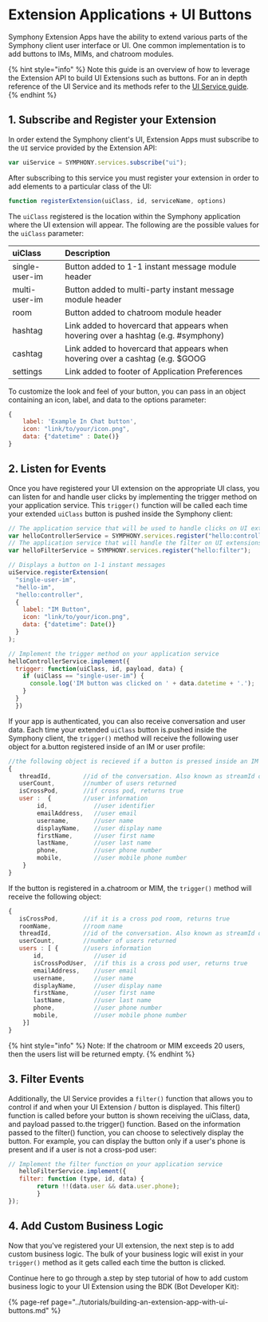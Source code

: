 # Extension Applications + UI Buttons

Symphony Extension Apps have the ability to extend various parts of the Symphony client user interface or UI.  One common implementation is to add buttons to IMs, MIMs, and chatroom modules.

{% hint style="info" %}
Note this guide is an overview of how to leverage the Extension API to build UI Extensions such as buttons.  For an in depth reference of the UI Service and its methods refer to the [UI Service guide](../overview-of-extension-api/extension-api-services/ui-service/).  
{% endhint %}

## 1.  Subscribe and Register your Extension

In order extend the Symphony client's UI, Extension Apps must subscribe to the `UI` service provided by the Extension API:

```javascript
var uiService = SYMPHONY.services.subscribe("ui");
```

After subscribing to this service you must register your extension in order to add elements to a particular class of the UI:

```javascript
function registerExtension(uiClass, id, serviceName, options)
```

The `uiClass` registered is the location within the Symphony application where the UI extension will appear.  The following are the possible values for the `uiClass` parameter:

| uiClass | Description |
| :--- | :--- |
| single-user-im | Button added to 1-1 instant message module header |
| multi-user-im | Button added to multi-party instant message module header |
| room | Button added to chatroom module header |
| hashtag | Link added to hovercard that appears when hovering over a hashtag \(e.g. \#symphony\) |
| cashtag | Link added to hovercard that appears when hovering over a cashtag \(e.g. $GOOG |
| settings | Link added to footer of Application Preferences |

To customize the look and feel of your button, you can pass in an object containing an icon, label, and data to the options parameter:

```javascript
{
    label: 'Example In Chat button',
    icon: "link/to/your/icon.png",
    data: {"datetime" : Date()}
}
```

## 2.  Listen for Events

Once you have registered your UI extension on the appropriate UI class, you can listen for and handle user clicks by implementing the trigger method on your application service.  This `trigger()` function will be called each time your extended `uiClass` button is pushed inside the Symphony client: 

```javascript
// The application service that will be used to handle clicks on UI extensions
var helloControllerService = SYMPHONY.services.register("hello:controller");
// The application service that will handle the filter on UI extensions
var helloFilterService = SYMPHONY.services.register("hello:filter");

// Displays a button on 1-1 instant messages
uiService.registerExtension(
  "single-user-im", 
  "hello-im", 
  "hello:controller", 
  {
    label: "IM Button", 
    icon: "link/to/your/icon.png",
    data: {"datetime": Date()}
  }
);

// Implement the trigger method on your application service
helloControllerService.implement({
  trigger: function(uiClass, id, payload, data) {
    if (uiClass == "single-user-im") {
      console.log('IM button was clicked on ' + data.datetime + '.');
    }
  }
  })
```

If your app is authenticated, you can also receive conversation and user data.  Each time your extended `uiClass` button is.pushed inside the Symphony client, the `trigger()` method will receive the following user object for a.button registered inside of an IM or user profile: 

```javascript
//the following object is recieved if a button is pressed inside an IM or user profile
{
   threadId,         //id of the conversation. Also known as streamId or conversationId
   userCount,        //number of users returned
   isCrossPod,       //if cross pod, returns true
   user :  {         //user information
        id,             //user identifier
        emailAddress,   //user email
        username,       //user name
      	displayName,    //user display name
      	firstName,      //user first name
      	lastName,       //user last name
        phone,          //user phone number
        mobile,         //user mobile phone number
    }
}
```

If the button is registered in a.chatroom or MIM, the `trigger()` method will receive the following object:

```javascript
{
   isCrossPod,       //if it is a cross pod room, returns true
   roomName,         //room name
   threadId,         //id of the conversation. Also known as streamId or conversationId
   userCount,        //number of users returned
   users : [ {       //users information
       id,              //user id
       isCrossPodUser,  //if this is a cross pod user, returns true
       emailAddress,    //user email
       username,        //user name
       displayName,     //user display name
       firstName,       //user first name
       lastName,        //user last name
       phone,           //user phone number
       mobile,          //user mobile phone number
    }]
}
```

{% hint style="info" %}
Note: If the chatroom or MIM exceeds 20 users, then the users list will be returned empty. 
{% endhint %}

## 3.  Filter Events

Additionally, the UI Service provides a `filter()` function that allows you to control if and when your UI Extension / button is displayed.  This filter\(\) function is called before your button is shown receiving the uiClass, data, and payload passed to.the trigger\(\) function.  Based on the information passed to the filter\(\) function, you can choose to selectively display the button.  For example, you can display the button only if a user's phone is present and if a user is not a cross-pod user:

```javascript
// Implement the filter function on your application service
   helloFilterService.implement({
   filter: function (type, id, data) {
		return !!(data.user && data.user.phone);
		}
});

```

##  4.  Add Custom Business Logic

Now that you've registered your UI extension, the next step is to add custom business logic.  The bulk of your business logic will exist in your `trigger()` method as it gets called each time the button is clicked.  

Continue here to go through a.step by step tutorial of how to add custom business logic to your UI Extension using the BDK \(Bot Developer Kit\):

{% page-ref page="../tutorials/building-an-extension-app-with-ui-buttons.md" %}

